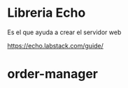 # Libreria Echo

Es el que ayuda a crear el servidor web

https://echo.labstack.com/guide/
# order-manager
